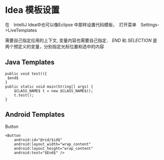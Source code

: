 # Idea 模板设置
在　IntelliJ Idea中也可以像Eclipse 中那样设置代码模板，　打开菜单　Settings->LiveTemplates

需要自己指定应用的上下文, 变量内容也需要自己指定．
$END$ 和 $SELECTION$ 是两个预定义的变量，分别指定光标位置和选中的内容
## Java Templates

	public void test(){
	 $end$
	}
	public static void main(String[] args) {
	    $CLASS_NAME$ t = new $CLASS_NAME$();
	    t.test();
	}

## Android Templates
Button

	<Button
	    android:id="@+id/$id$"
	    android:layout_width="wrap_content"
	    android:layout_height="wrap_content"
	    android:text="$End$" />